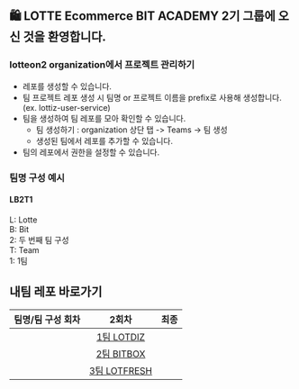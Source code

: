 ## 🛍️ LOTTE Ecommerce BIT ACADEMY 2기 그룹에 오신 것을 환영합니다. 

### lotteon2 organization에서 프로젝트 관리하기

- 레포를 생성할 수 있습니다.
- 팀 프로젝트 레포 생성 시 팀명 or 프로젝트 이름을 prefix로 사용해 생성합니다. (ex. lottiz-user-service)
- 팀을 생성하여 팀 레포를 모아 확인할 수 있습니다.
  - 팀 생성하기 : organization 상단 탭 -> Teams -> 팀 생성
  - 생성된 팀에서 레포를 추가할 수 있습니다.
- 팀의 레포에서 권한을 설정할 수 있습니다.

### 팀명 구성 예시
#### LB2T1 
L: Lotte   
B: Bit   
2: 두 번째 팀 구성    
T: Team   
1: 1팀    

## 내팀 레포 바로가기 

|팀명/팀 구성 회차|2회차|최종|         
|:--:|:--:|:--:|            
| | [1팀 LOTDIZ](https://github.com/orgs/lotteon2/teams/lb2t1/repositories) |  |     
| | [2팀 BITBOX](https://github.com/orgs/lotteon2/teams/lb2t2/repositories) |     |     
| | [3팀 LOTFRESH](https://github.com/orgs/lotteon2/teams/lb2t3/repositories) |    |     
